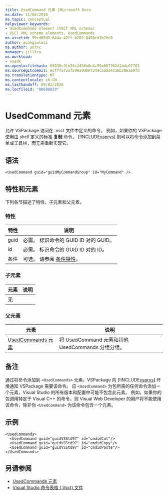 ```yaml
---
title: UsedCommand 元素 |Microsoft Docs
ms.date: 11/04/2016
ms.topic: conceptual
helpviewer_keywords:
- UsedCommands element (VSCT XML schema)
- VSCT XML schema elements, UsedCommands
ms.assetid: 99cd05d3-644a-42ff-b289-8458cd1b20c0
author: acangialosi
ms.author: anthc
manager: jillfra
ms.workload:
- vssdk
ms.openlocfilehash: 65030c3fe24c3456b0c4c99a667362d2a4c67703
ms.sourcegitcommit: 6cfffa72af599a9d667249caaaa411bb28ea69fd
ms.translationtype: MT
ms.contentlocale: zh-CN
ms.lasthandoff: 09/02/2020
ms.locfileid: "80698829"
---
```

# <a name="usedcommand-element"></a>UsedCommand 元素
允许 VSPackage 访问在 .vsct 文件中定义的命令。 例如，如果你的 VSPackage 使用由 shell 定义的标准 **复制** 命令， [!INCLUDE[vsprvs](../code-quality/includes/vsprvs_md.md)] 则可以将命令添加到菜单或工具栏，而无需重新实现它。

## <a name="syntax"></a>语法

```
<UsedCommand guid="guidMyCommandGroup" id="MyCommand" />
```

## <a name="attributes-and-elements"></a>特性和元素
 下列各节描述了特性、子元素和父元素。

### <a name="attributes"></a>特性

|特性|说明|
|---------------|-----------------|
|guid|必需。 标识命令的 GUID ID 对的 GUID。|
|id|必需。 标识命令的 GUID ID 对的 ID。|
|条件|可选。 请参阅 [条件特性](../extensibility/vsct-xml-schema-conditional-attributes.md)。|

### <a name="child-elements"></a>子元素

|元素|说明|
|-------------|-----------------|
|无||

### <a name="parent-elements"></a>父元素

|元素|说明|
|-------------|-----------------|
|[UsedCommands 元素](../extensibility/usedcommands-element.md)|将 UsedCommand 元素和其他 UsedCommands 分组分组。|

## <a name="remarks"></a>备注
 通过将命令添加到 `<UsedCommands>` 元素，VSPackage 向 [!INCLUDE[vsprvs](../code-quality/includes/vsprvs_md.md)] 环境通知 VSPackage 需要该命令。 应 `<UsedCommand>` 为包所需的任何命令添加一个元素，Visual Studio 的所有版本和配置中可能不包含此元素。 例如，如果你的包调用特定于 Visual C++ 的命令，则 Visual Web Developer 的用户将不能使用该命令，除非你 `<UsedCommand>` 为该命令包含一个元素。

## <a name="example"></a>示例

```
<UsedCommands>
  <UsedCommand guid="guidVSStd97" id="cmdidCut"/>
  <UsedCommand guid="guidVSStd97" id="cmdidCopy"/>
  <UsedCommand guid="guidVSStd97" id="cmdidPaste"/>
</UsedCommands>
```

## <a name="see-also"></a>另请参阅
- [UsedCommands 元素](../extensibility/usedcommands-element.md)
- [Visual Studio 命令表格 (.Vsct) 文件](../extensibility/internals/visual-studio-command-table-dot-vsct-files.md)
